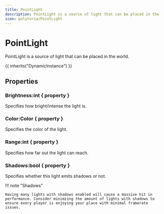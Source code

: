 ```yaml
---
title: PointLight
description: PointLight is a source of light that can be placed in the world.
icon: polytoria/PointLight
---
```


# PointLight

PointLight is a source of light that can be placed in the world.

{{ inherits("DynamicInstance") }}

## Properties

### Brightness:int { property }

Specifies how bright/intense the light is.

### Color:Color { property }

Specifies the color of the light.

### Range:int { property }

Specifies how far out the light can reach.

### Shadows:bool { property }

Specifies whether this light emits shadows or not.

!!! note "Shadows"

    Having many lights with shadows enabled will cause a massive hit in performance. Consider minimzing the amount of lights with shadows to ensure every player is enjoying your place with minimal framerate issues.
